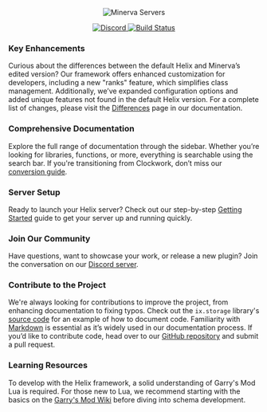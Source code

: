 <p align="center">
    <img src="https://minerva-servers.com/resources/logo_transparent.png" alt="Minerva Servers" style="max-width:50%;" />
</p>

<p align="center">
    <a href="https://discord.gg/PayC7BpwQE">
        <img src="https://img.shields.io/discord/505957257125691423.svg" alt="Discord" />
    </a>
    <a href="https://github.com/Minerva-Servers/helix/actions">
        <img src="https://img.shields.io/github/workflow/status/Minerva-Servers/helix/CI" alt="Build Status" />
    </a>
</p>

### Key Enhancements
Curious about the differences between the default Helix and Minerva’s edited version? Our framework offers enhanced customization for developers, including a new "ranks" feature, which simplifies class management. Additionally, we’ve expanded configuration options and added unique features not found in the default Helix version. For a complete list of changes, please visit the [Differences](https://minerva-servers.com/helix/manual/70-differences/) page in our documentation.

### Comprehensive Documentation
Explore the full range of documentation through the sidebar. Whether you’re looking for libraries, functions, or more, everything is searchable using the search bar. If you're transitioning from Clockwork, don’t miss our [conversion guide](https://minerva-servers.com/helix/manual/60-converting-from-clockwork/).

### Server Setup
Ready to launch your Helix server? Check out our step-by-step [Getting Started](https://minerva-servers.com/helix/manual/00-getting-started/) guide to get your server up and running quickly.

### Join Our Community
Have questions, want to showcase your work, or release a new plugin? Join the conversation on our [Discord server](https://discord.minerva-servers.com/).

### Contribute to the Project
We're always looking for contributions to improve the project, from enhancing documentation to fixing typos. Check out the `ix.storage` library's [source code](https://github.com/Minerva-Servers/helix/blob/Minerva-Servers/gamemode/core/libs/sh_storage.lua) for an example of how to document code. Familiarity with [Markdown](https://guides.github.com/features/mastering-markdown/) is essential as it’s widely used in our documentation process. If you’d like to contribute code, head over to our [GitHub repository](https://github.com/Minerva-Servers/helix/tree/Minerva-Servers) and submit a pull request.

### Learning Resources
To develop with the Helix framework, a solid understanding of Garry's Mod Lua is required. For those new to Lua, we recommend starting with the basics on the [Garry's Mod Wiki](https://wiki.facepunch.com/gmod/) before diving into schema development.